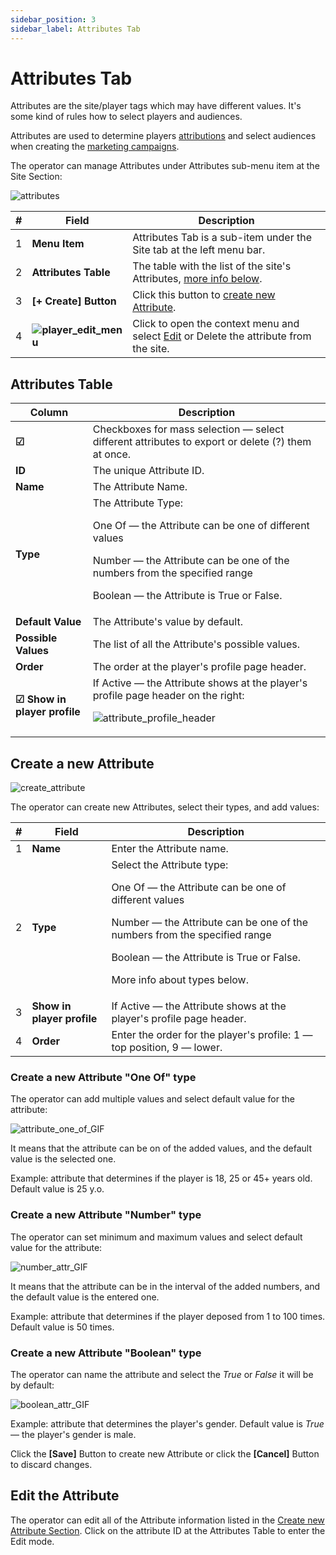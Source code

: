 ```yaml
---
sidebar_position: 3
sidebar_label: Attributes Tab
---
```


# Attributes Tab

Attributes are the site/player tags which may have different values.
It's some kind of rules how to select players and audiences.

Attributes are used to determine players [attributions](/docs/engagement/attributions) and select audiences when creating the [marketing campaigns](/docs/engagement/campaigns).

The operator can manage Attributes under Attributes sub-menu item at the Site Section:

![attributes](https://i.imgur.com/DQp42JF.png)

| # | Field | Description |
|-|-|-|
| 1 | **Menu Item** | Attributes Tab is a sub-item under the Site tab at the left menu bar. |
| 2 | **Attributes Table** | The table with the list of the site's Attributes, [more info below](#attributes-table). |
| 3 | **[+ Create] Button** | Click this button to [create new Attribute](#create-a-new-attribute). |
| 4 | **![player_edit_menu](https://i.imgur.com/HrALxrY.png)** | Click to open the context menu and select [Edit](#edit-the-attribute) or Delete the attribute from the site. |

## Attributes Table

| Column | Description |
|-|-|
| **☑** | Checkboxes for mass selection &mdash; select different attributes to export or delete (?) them at once. |
| **ID** | The unique Attribute ID. |
| **Name** | The Attribute Name. |
| **Type** | The Attribute Type:<p>One Of &mdash; the Attribute can be one of different values</p><p>Number &mdash; the Attribute can be one of the numbers from the specified range</p><p>Boolean &mdash; the Attribute is True or False.</p> |
| **Default Value** | The Attribute's value by default. |
| **Possible Values** | The list of all the Attribute's possible values. |
| **Order** | The order at the player's profile page header. |
| **☑ Show in player profile** | If Active &mdash; the Attribute shows at the player's profile page header on the right:<p>![attribute_profile_header](https://i.imgur.com/Knj3cXj.png)</p> |

## Create a new Attribute

![create_attribute](https://i.imgur.com/U4nTt00.png)

The operator can create new Attributes, select their types, and add values:

| # | Field | Description |
|-|-|-|
| 1 | **Name** | Enter the Attribute name. |
| 2 | **Type** | Select the Attribute type:<p>One Of &mdash; the Attribute can be one of different values</p><p>Number &mdash; the Attribute can be one of the numbers from the specified range</p><p>Boolean &mdash; the Attribute is True or False.</p><p>More info about types below.</p> |
| 3 | **Show in player profile** | If Active &mdash; the Attribute shows at the player's profile page header. |
| 4 | **Order** | Enter the order for the player's profile: 1 &mdash; top position, 9 &mdash; lower. |

### Create a new Attribute "One Of" type

The operator can add multiple values and select default value for the attribute:

![attribute_one_of_GIF](https://i.imgur.com/AhbFBDv.gif)

It means that the attribute can be on of the added values, and the default value is the selected one.

Example: attribute that determines if the player is 18, 25 or 45+ years old. Default value is 25 y.o.

### Create a new Attribute "Number" type

The operator can set minimum and maximum values and select default value for the attribute:

![number_attr_GIF](https://i.imgur.com/YMGnSQp.gif)

It means that the attribute can be in the interval of the added numbers, and the default value is the entered one.

Example: attribute that determines if the player deposed from 1 to 100 times. Default value is 50 times.

### Create a new Attribute "Boolean" type

The operator can name the attribute and select the *True* or *False* it will be by default:

![boolean_attr_GIF](https://i.imgur.com/TuRkOAI.gif)

Example: attribute that determines the player's gender. Default value is *True* &mdash; the player's gender is male.

Click the **[Save]** Button to create new Attribute or click the **[Cancel]** Button to discard changes.

## Edit the Attribute

The operator can edit all of the Attribute information listed in the [Create new Attribute Section](#create-new-attribute).
Click on the attribute ID at the Attributes Table to enter the Edit mode.